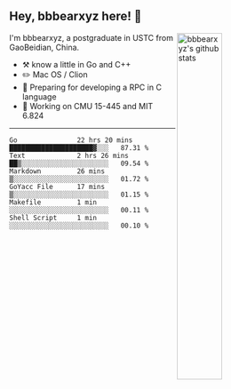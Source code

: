 ## Hey, bbbearxyz here! :wave:

<img align="right" alt="bbbearxyz's github stats" width="40%" src="https://github-readme-stats.vercel.app/api?username=bbbearxyz&show_icons=true">

I'm bbbearxyz, a postgraduate in USTC from GaoBeidian, China.

-   :hammer_and_pick:    know a little in Go and C++
-   :pencil2: Mac OS / Clion
-   :seedling: Preparing for developing a RPC in C language 
-   :thinking: Working on CMU 15-445 and MIT 6.824
---
<!--START_SECTION:waka-->

```text
Go               22 hrs 20 mins  █████████████████████▓░░░   87.31 %
Text             2 hrs 26 mins   ██▒░░░░░░░░░░░░░░░░░░░░░░   09.54 %
Markdown         26 mins         ▒░░░░░░░░░░░░░░░░░░░░░░░░   01.72 %
GoYacc File      17 mins         ▒░░░░░░░░░░░░░░░░░░░░░░░░   01.15 %
Makefile         1 min           ░░░░░░░░░░░░░░░░░░░░░░░░░   00.11 %
Shell Script     1 min           ░░░░░░░░░░░░░░░░░░░░░░░░░   00.10 %
```

<!--END_SECTION:waka-->
